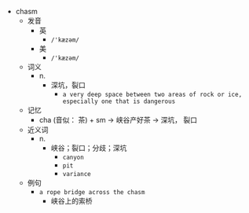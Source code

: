 - chasm
  - 发音
    - 英
      - `/'kæzəm/`
    - 美
      - `/'kæzəm/`
  - 词义
    - n.
      - 深坑，裂口
        - `a very deep space between two areas of rock or ice, especially one that is dangerous`
  - 记忆
    - cha (音似： 茶) + sm → 峡谷产好茶 → 深坑， 裂口
  - 近义词
    - n.
      - 峡谷；裂口；分歧；深坑
        - `canyon`
        - `pit`
        - `variance`
  - 例句
    - `a rope bridge across the chasm`
      - 峡谷上的索桥


